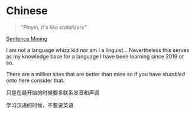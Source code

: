 # Chinese

> _"Pinyin, it's like stabilizers"_

[Sentence Mining](sentence_mining.html)

I am not a language whizz kid nor am I a linguist... Nevertheless this serves as my knowledge base for a language I have been learning since 2019 or so.

There are a million sites that are better than mine so if you have *stumbled* onto here consider that.

只是在最开始的时候要多联系发音和声调

学习汉语的时候，不要说英语

